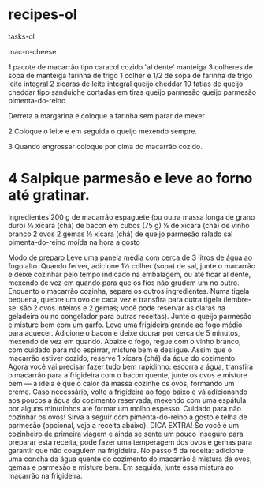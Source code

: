 # recipes-ol
 tasks-ol

mac-n-cheese


 1 pacote de macarrão tipo caracol cozido 'al dente'
manteiga
3 colheres de sopa de manteiga
farinha de trigo
1 colher e 1/2 de sopa de farinha de trigo
leite integral
2 xícaras de leite integral
queijo cheddar
10 fatias de queijo cheddar tipo sanduíche cortadas em tiras
queijo parmesão
queijo parmesão
pimenta-do-reino

Derreta a margarina e coloque a farinha sem parar de mexer.

2
Coloque o leite e em seguida o queijo mexendo sempre.

3
Quando engrossar coloque por cima do macarrão cozido.

4
Salpique parmesão e leve ao forno até gratinar.
=======
Ingredientes
200 g de macarrão espaguete (ou outra massa longa de grano duro)
½ xícara (chá) de bacon em cubos (75 g)
¼ de xícara (chá) de vinho branco
2 ovos
2 gemas
½ xícara (chá) de queijo parmesão ralado
sal
pimenta-do-reino moída na hora a gosto

Modo de preparo
Leve uma panela média com cerca de 3 litros de água ao fogo alto. Quando ferver, adicione 1½ colher (sopa) de sal, junte o macarrão e deixe cozinhar pelo tempo indicado na embalagem, ou até ficar al dente, mexendo de vez em quando para que os fios não grudem um no outro.
Enquanto o macarrão cozinha, separe os outros ingredientes. Numa tigela pequena, quebre um ovo de cada vez e transfira para outra tigela (lembre-se: são 2 ovos inteiros e 2 gemas; você pode reservar as claras na geladeira ou no congelador para outras receitas). Junte o queijo parmesão e misture bem com um garfo.
Leve uma frigideira grande ao fogo médio para aquecer. Adicione o bacon e deixe dourar por cerca de 5 minutos, mexendo de vez em quando. Abaixe o fogo, regue com o vinho branco, com cuidado para não espirrar, misture bem e desligue.
Assim que o macarrão estiver cozido, reserve 1 xícara (chá) da água do cozimento.
Agora você vai precisar fazer tudo bem rapidinho: escorra a água, transfira o macarrão para a frigideira com o bacon quente, junte os ovos e misture bem — a ideia é que o calor da massa cozinhe os ovos, formando um creme. Caso necessário, volte a frigideira ao fogo baixo e vá adicionando aos poucos a água do cozimento reservada, mexendo com uma espátula por alguns minutinhos até formar um molho espesso. Cuidado para não cozinhar os ovos! Sirva a seguir com pimenta-do-reino a gosto e telha de parmesão (opcional, veja a receita abaixo).
DICA EXTRA!
Se você é um cozinheiro de primeira viagem e ainda se sente um pouco inseguro para preparar esta receita, pode fazer uma temperagem dos ovos e gemas para garantir que não coagulem na frigideira.
No passo 5 da receita: adicione uma concha da água quente do cozimento do macarrão à mistura de ovos, gemas e parmesão e misture bem. Em seguida, junte essa mistura ao macarrão na frigideira. 

